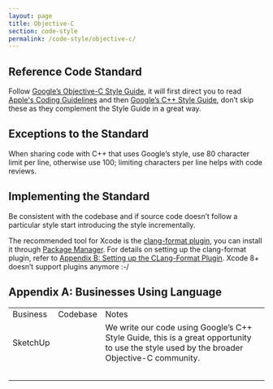 ```yaml
---
layout: page
title: Objective-C
section: code-style
permalink: /code-style/objective-c/
---
```


## Reference Code Standard

Follow [Google’s Objective-C Style Guide](https://google.github.io/styleguide/objcguide.xml), it will first direct you to read [Apple's Coding Guidelines](https://developer.apple.com/library/content/documentation/Cocoa/Conceptual/CodingGuidelines/CodingGuidelines.html) and then [Google’s C++ Style Guide](https://google.github.io/styleguide/cppguide.html), don’t skip these as they complement the Style Guide in a great way.

## Exceptions to the Standard

When sharing code with C++ that uses Google’s style, use 80 character limit per line, otherwise use 100; limiting characters per line helps with code reviews.

## Implementing the Standard

Be consistent with the codebase and if source code doesn’t follow a particular style start introducing the style incrementally.

The recommended tool for Xcode is the [clang-format plugin](https://github.com/travisjeffery/ClangFormat-Xcode), you can install it through [Package Manager](https://github.com/alcatraz/Alcatraz).  For details on setting up the clang-format plugin, refer to [Appendix B: Setting up the CLang-Format Plugin](#heading=h.jxoyjazfls7h). Xcode 8+ doesn’t support plugins anymore :-/

## Appendix A: Businesses Using Language

<table>
  <tr>
    <td>Business</td>
    <td>Codebase</td>
    <td>Notes</td>
  </tr>
  <tr>
    <td>SketchUp</td>
    <td></td>
    <td>We write our code using Google’s C++ Style Guide, this is a great opportunity to use the style used by the broader Objective-C community.</td>
  </tr>
  <tr>
    <td></td>
    <td></td>
    <td></td>
  </tr>
  <tr>
    <td></td>
    <td></td>
    <td></td>
  </tr>
  <tr>
    <td></td>
    <td></td>
    <td></td>
  </tr>
  <tr>
    <td></td>
    <td></td>
    <td></td>
  </tr>
  <tr>
    <td></td>
    <td></td>
    <td></td>
  </tr>
</table>
